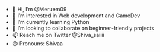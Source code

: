 - 👋 Hi, I’m @Meruem09
- 👀 I’m interested in Web development and GameDev
- 🌱 I’m currently learning Python
- 💞️ I’m looking to collaborate on beginner-friendly projects
- 📫 Reach me on Twitter @Shiva_saiiii 
- 😄 Pronouns: Shivaa
  

<!---
Meruem09/Meruem09 is a ✨ special ✨ repository because its `README.md` (this file) appears on your GitHub profile.
You can click the Preview link to take a look at your changes.
--->
